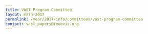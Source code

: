 ```yaml
---
title: VAST Program Committee
layout: main-2017
permalink: /year/2017/info/committees/vast-program-committee
contact: vast_papers@ieeevis.org
---
```



